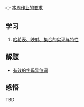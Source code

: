 👉 [本周作业的要求](./homework.md)

## 学习

1. [哈希表、映射、集合的实现与特性](./hash-map-set.md)

## 解题

- [有效的字母异位词](./../leetcode/242_valid-anagram.md)

## 感悟

TBD
